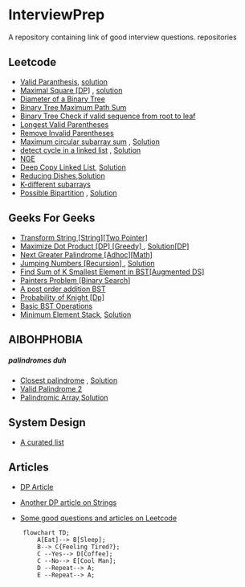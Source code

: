 # InterviewPrep
A repository containing link of good interview questions.
repositories

## Leetcode

* [Valid Paranthesis](https://leetcode.com/problems/valid-parentheses/), [solution](https://github.com/TheSYNcoder/InterviewPrep/blob/master/Solutions/ValidParanthesis.cpp)
* [Maximal Square [DP]](https://leetcode.com/problems/maximal-square/) ,  [solution](https://github.com/TheSYNcoder/InterviewPrep/blob/master/Solutions/MaximalSquare.cpp)
* [Diameter of a Binary Tree](https://leetcode.com/problems/diameter-of-binary-tree/)
* [Binary Tree Maximum Path Sum](https://leetcode.com/problems/binary-tree-maximum-path-sum/)
* [Binary Tree Check if valid sequence from root to leaf](https://thefellowprogrammer.blogspot.com/2020/04/check-if-string-is-valid-sequence-from.html)
* [Longest Valid Parentheses](https://leetcode.com/problems/longest-valid-parentheses/)
* [Remove Invalid Parentheses](https://leetcode.com/problems/remove-invalid-parentheses/)
* [Maximum circular subarray sum](https://leetcode.com/problems/maximum-sum-circular-subarray/) , [Solution](https://github.com/TheSYNcoder/InterviewPrep/blob/master/Solutions/Maximum%20Circular%20Subarray.cpp)
* [detect cycle in a linked list](https://leetcode.com/problems/linked-list-cycle-ii/) , [Solution](https://github.com/TheSYNcoder/InterviewPrep/blob/master/Solutions/FloydLoopDetection.cpp)
* [NGE](https://leetcode.com/problems/next-greater-node-in-linked-list/)
* [Deep Copy Linked List](https://leetcode.com/problems/copy-list-with-random-pointer/), [Solution](https://github.com/TheSYNcoder/InterviewPrep/blob/master/Solutions/DeepCopyLL.cpp)
* [Reducing Dishes](https://leetcode.com/problems/reducing-dishes/),[Solution](https://github.com/TheSYNcoder/InterviewPrep/blob/master/Solutions/reducing-dishes.cpp)
* [K-different subarrays](https://leetcode.com/articles/subarrays-with-k-different-integers/)
* [Possible Bipartition](https://leetcode.com/problems/possible-bipartition/) , [Solution](https://github.com/TheSYNcoder/InterviewPrep/blob/master/Solutions/Possible%20Bipartition.cpp)

## Geeks For Geeks

* [Transform String [String][Two Pointer] ](https://practice.geeksforgeeks.org/problems/transform-string/0)
* [Maximize Dot Product [DP] [Greedy] ](https://practice.geeksforgeeks.org/problems/maximize-dot-product/0/) , [Solution[DP]](https://github.com/TheSYNcoder/InterviewPrep/blob/master/Solutions/Maximize%20Dot%20Product.cpp)
* [Next Greater Palindrome [Adhoc][Math] ](https://www.geeksforgeeks.org/given-a-number-find-next-smallest-palindrome-larger-than-this-number/)
* [Jumping Numbers [Recursion] ](https://practice.geeksforgeeks.org/problems/jumping-numbers/0) , [Solution](https://github.com/TheSYNcoder/InterviewPrep/blob/master/Solutions/JumpingNumbers.cpp)
* [Find Sum of K Smallest Element in BST[Augmented DS]](https://www.geeksforgeeks.org/sum-k-smallest-elements-bst/)
* [Painters Problem [Binary Search]](https://practice.geeksforgeeks.org/problems/allocate-minimum-number-of-pages/0)
* [A post order addition BST ](https://practice.geeksforgeeks.org/problems/add-all-greater-values-to-every-node-in-a-bst/1/)
* [Probability of Knight [Dp] ](https://practice.geeksforgeeks.org/problems/probability-of-knight/0)
* [Basic BST Operations](https://github.com/TheSYNcoder/InterviewPrep/blob/master/Solutions/BasicBST.cpp)
* [Minimum Element Stack](https://practice.geeksforgeeks.org/problems/get-minimum-element-from-stack/1), [Solution](https://github.com/TheSYNcoder/InterviewPrep/blob/master/Solutions/minElementStack.cpp)




## AIBOHPHOBIA
##### palindromes duh

* [Closest palindrome](https://practice.geeksforgeeks.org/problems/closest-palindrome/0) , [Solution](https://github.com/TheSYNcoder/InterviewPrep/blob/master/Solutions/Closest%20Palindrome.cpp)
* [Valid Palindrome 2](https://leetcode.com/problems/valid-palindrome-ii/)
* [Palindromic Array](https://practice.geeksforgeeks.org/problems/palindromic-array/0),[Solution](https://github.com/TheSYNcoder/InterviewPrep/blob/master/Solutions/PalindromicArray.cpp)


## System Design

* [A curated list](https://github.com/shashank88/system_design)

## Articles 

* [DP Article](https://leetcode.com/discuss/general-discussion/458695/dynamic-programming-patterns)
* [Another DP article on Strings](https://leetcode.com/discuss/general-discussion/651719/how-to-solve-dp-string-template-and-4-steps-to-be-followed)

* [Some good questions and articles on Leetcode](https://leetcode.com/discuss/general-discussion/665604/important-and-useful-links-from-all-over-the-leetcode)
```mermaid
    flowchart TD;
        A[Eat]--> B[Sleep];
        B--> C{Feeling Tired?};
        C --Yes--> D[Coffee];
        C --No--> E[Cool Man];
        D --Repeat--> A;
        E --Repeat--> A;
```
